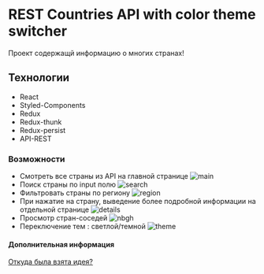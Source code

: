 # REST Countries API with color theme switcher

Проект содержащй информацию о многих странах!

## Технологии

- React
- Styled-Components
- Redux
- Redux-thunk
- Redux-persist
- API-REST

### Возможности

- Смотреть все страны из API на главной странице
  ![main](https://cdn.discordapp.com/attachments/1050548089179619479/1079752932884496486/mainPage.png)
- Поиск страны по input полю
  ![search](https://cdn.discordapp.com/attachments/1050548089179619479/1079753443868160051/search.png)
- Фильтровать страны по региону
  ![region](https://media.discordapp.net/attachments/1050548089179619479/1079753737201000549/region.png?width=793&height=305)
- При нажатие на страну, выведение более подробной информации на отдельной странице
  ![details](https://media.discordapp.net/attachments/1050548089179619479/1079754080647397426/details.png?width=793&height=396)
- Просмотр стран-соседей
  ![nbgh](https://cdn.discordapp.com/attachments/1050548089179619479/1079754565332766830/nbgh.png)
- Переключение тем : светлой/темной
  ![theme](https://cdn.discordapp.com/attachments/1050548089179619479/1079754939993178142/theme.png)

#### Дополнительная информация

[Откуда была взята идея?](https://www.frontendmentor.io/challenges/rest-countries-api-with-color-theme-switcher-5cacc469fec04111f7b848ca)
